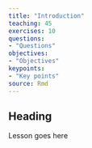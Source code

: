```yaml
---
title: "Introduction"
teaching: 45
exercises: 10
questions:
- "Questions"
objectives:
- "Objectives"
keypoints:
- "Key points"
source: Rmd
---
```




## Heading

Lesson goes here
